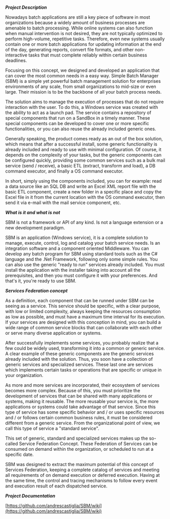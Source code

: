 ***Project Description***

Nowadays batch applications are still a key piece of software in most organizations because a widely amount of business processes are amenable to batch processing. While online systems can also function when manual intervention is not desired, they are not typically optimized to perform high-volume, repetitive tasks. Therefore, even new systems usually contain one or more batch applications for updating information at the end of the day, generating reports, convert file formats, and other non-interactive tasks that must complete reliably within certain business deadlines.

Focusing on this concept, we designed and developed an application that can cover the most common needs in a easy way. Simple Batch Manager (SBM) is a simple yet powerful batch management solution for enterprises environments of any scale, from small organizations to mid-size or even large. Their mission is to be the backbone of all your batch process needs.

The solution aims to manage the execution of processes that do not require interaction with the user. To do this, a Windows service was created with the ability to act as a launch pad. The service contains a repository of special components that run on a SandBox in a timely manner. These special components can be developed to cover one or more specific functionalities, or you can also reuse the already included generic ones.

Generally speaking, the product comes ready as an out of the box solution, which means that after a successful install, some generic functionality is already included and ready to use with minimal configuration. Of course, it depends on the complexity of your tasks, but the generic components can be configured quickly, providing some common services such as a bulk mail service (send / receive), a basic ETL (extract, transform and load), a DB command executor, and finally a OS command executor.

In short, simply using the components included, you can for example: read a data source like an SQL DB and write an Excel XML report file with the basic ETL component, create a new folder in a specific place and copy the Excel file in it from the current location with the OS command executor, then send it via e-mail with the mail service component, etc.


***What is it and what is not***

SBM is not a framework or API of any kind. Is not a language extension or a new development paradigm. 

SBM is an application (Windows service), it is a complete solution to manage, execute, control, log and catalog your batch service needs. Is an integration software and a component oriented Middleware. You can develop any batch program for SBM using standard tools such as the C# language and the .Net Framework, following only some simple rules. You can also use the generic "ready to run" services already included. You must install the application with the installer taking into account all the prerequisites, and then you must configure it with your preferences. And that's it, you're ready to use SBM.


***Services Federation concept***

As a definition, each component that can be runned under SBM can be seeing as a service. This service should be specific, with a clear purpose, with low or limited complexity, always keeping the resources consumption as low as possible, and must have a maximum time interval for its execution. If your services are designed with this conception in mind, you can build a wide range of common service blocks that can collaborate with each other or serve many diverse application or systems. 

After successfully implements some services, you probably realize that a few could be widely used, transforming it into a common or generic service. A clear example of these generic components are the generic services already included with the solution. Thus, you soon have a collection of generic services and specialized services. These last one are services which implements certain tasks or operations that are specific or unique in your organization.

As more and more services are incorporated, their ecosystem of services becomes more complex. Because of this, you must prioritize the development of services that can be shared with many applications or systems, making it reusable. The more reusable your service is, the more applications or systems could take advantage of that service. Since this type of service has some specific behavior and / or uses specific resources and / or follows certain common business rules, it must be considered different from a generic service. From the organizational point of view, we call this type of service a "standard service".

This set of generic, standard and specialized services makes up the so-called Service Federation Concept. These Federation of Services can be consumed on demand within the organization, or scheduled to run at a specific date.

SBM was designed to extract the maximum potential of this concept of Services Federation, keeping a complete catalog of services and meeting all requirements of on demand execution or deferred execution. Having at the same time, the control and tracing mechanisms to follow every event and execution result of each dispatched service. 

***Project Documentation***

[https://github.com/andrescastiglia/SBM/wiki](https://github.com/andrescastiglia/SBM/wiki)

